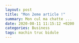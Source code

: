 ```yaml
---
layout: post
title: "Mon 2eme article !"
summary: Mon cul ma chatte ...
date: 2020-08-11 11:15:12 +0200
categories: Business
tags: machin truc bidule
---
```

